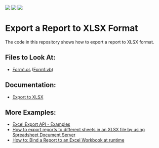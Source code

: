 <!-- default badges list -->
![](https://img.shields.io/endpoint?url=https://codecentral.devexpress.com/api/v1/VersionRange/128600861/22.2.3%2B)
[![](https://img.shields.io/badge/Open_in_DevExpress_Support_Center-FF7200?style=flat-square&logo=DevExpress&logoColor=white)](https://supportcenter.devexpress.com/ticket/details/E1539)
[![](https://img.shields.io/badge/📖_How_to_use_DevExpress_Examples-e9f6fc?style=flat-square)](https://docs.devexpress.com/GeneralInformation/403183)
<!-- default badges end -->
# Export a Report to XLSX Format

The code in this repository shows how to export a report to XLSX format.


## Files to Look At:

* [Form1.cs](CS/Form1.cs) ([Form1.vb](VB/Form1.vb))

## Documentation:

* [Export to XLSX](https://docs.devexpress.com/XtraReports/6284/detailed-guide-to-devexpress-reporting/store-and-distribute-reports/export-reports/export-to-xlsx)

## More Examples:

* [Excel Export API - Examples](https://github.com/DevExpress-Examples/excel-export-api-examples)
* [How to export reports to different sheets in an XLSX file by using Spreadsheet Document Server](https://github.com/DevExpress-Examples/Reporting_how-to-export-reports-to-different-sheets-in-an-xlsx-file-by-using-spreadsheet-e4892)
* [How to: Bind a Report to an Excel Workbook at runtime](https://github.com/DevExpress-Examples/Reporting_how-to-bind-a-report-to-an-excel-workbook-at-runtime-t311954)

